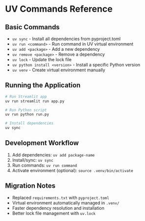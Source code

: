 # UV Commands Reference

## Basic Commands

- `uv sync` - Install all dependencies from pyproject.toml
- `uv run <command>` - Run command in UV virtual environment
- `uv add <package>` - Add a new dependency
- `uv remove <package>` - Remove a dependency
- `uv lock` - Update the lock file
- `uv python install <version>` - Install a specific Python version
- `uv venv` - Create virtual environment manually

## Running the Application

```bash
# Run Streamlit app
uv run streamlit run app.py

# Run Python script
uv run python run.py

# Install dependencies
uv sync
```

## Development Workflow

1. Add dependencies: `uv add package-name`
2. Install/sync: `uv sync`
3. Run commands: `uv run command`
4. Activate environment (optional): `source .venv/bin/activate`

## Migration Notes

- Replaced `requirements.txt` with `pyproject.toml`
- Virtual environment automatically managed in `.venv/`
- Faster dependency resolution and installation
- Better lock file management with `uv.lock`